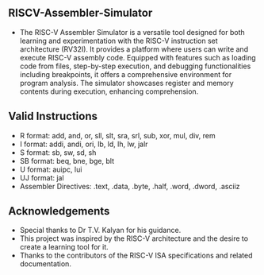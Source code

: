 ## RISCV-Assembler-Simulator
- The RISC-V Assembler Simulator is a versatile tool designed for both learning and experimentation with the RISC-V instruction set architecture (RV32I). It provides a platform  where 
 users can write and execute RISC-V assembly code. Equipped with features such as loading code from files, step-by-step execution, and debugging functionalities including breakpoints, it 
 offers a comprehensive environment for program analysis. The simulator showcases register and memory contents during execution, enhancing comprehension.

## Valid Instructions
- R format: add, and, or, sll, slt, sra, srl, sub, xor, mul, div, rem  
- I format: addi, andi, ori, lb, ld, lh, lw, jalr  
- S format: sb, sw, sd, sh  
- SB format: beq, bne, bge, blt  
- U format: auipc, lui  
- UJ format: jal  
- Assembler Directives: .text, .data, .byte, .half, .word, .dword, .asciiz  

## Acknowledgements
- Special thanks to Dr T.V. Kalyan for his guidance.
- This project was inspired by the RISC-V architecture and the desire to create a learning tool for it.
- Thanks to the contributors of the RISC-V ISA specifications and related documentation.
